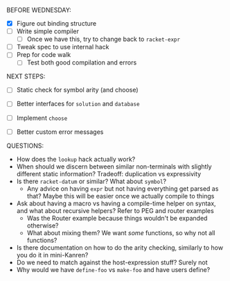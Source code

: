 BEFORE WEDNESDAY:
- [x] Figure out binding structure
- [ ] Write simple compiler
  - [ ] Once we have this, try to change back to `racket-expr`
- [ ] Tweak spec to use internal hack
- [ ] Prep for code walk
  - [ ] Test both good compilation and errors

NEXT STEPS:
- [ ] Static check for symbol arity (and choose)
- [ ] Better interfaces for `solution` and `database`
- [ ] Implement `choose`
- [ ] Better custom error messages


QUESTIONS:
- How does the `lookup` hack actually work?
- When should we discern between similar non-terminals with slightly
  different static information? Tradeoff: duplication vs expressivity
- Is there `racket-datum` or similar? What about `symbol`?
  - Any advice on having `expr` but not having everything get parsed as that?
    Maybe this will be easier once we actually compile to things
- Ask about having a macro vs having a compile-time helper on syntax,
  and what about recursive helpers? Refer to PEG and router examples
  - Was the Router example because things wouldn't be expanded otherwise?
  - What about mixing them? We want _some_ functions, so why not all functions?
- Is there documentation on how to do the arity checking,
  similarly to how you do it in mini-Kanren?
- Do we need to match against the host-expression stuff? Surely not
- Why would we have `define-foo` vs `make-foo` and have users define?